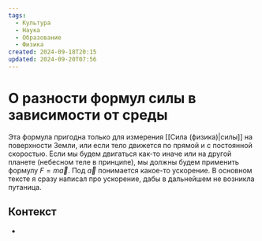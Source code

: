 ```yaml
---
tags:
  - Культура
  - Наука
  - Образование
  - Физика
created: 2024-09-18T20:15
updated: 2024-09-20T07:56
---
```

# О разности формул силы в зависимости от среды

Эта формула пригодна только для измерения [[Сила (физика)|силы]] на поверхности Земли, или если тело движется по прямой и с постоянной скоростью. Если мы будем двигаться как-то иначе или на другой планете (небесном теле в принципе), мы должны будем применить формулу $F=m\overrightarrow{a}$. Под $\overrightarrow{a}$ понимается какое-то ускорение. В основном тексте я сразу написал про ускорение, дабы в дальнейшем не возникла путаница.

## Контекст
- 

